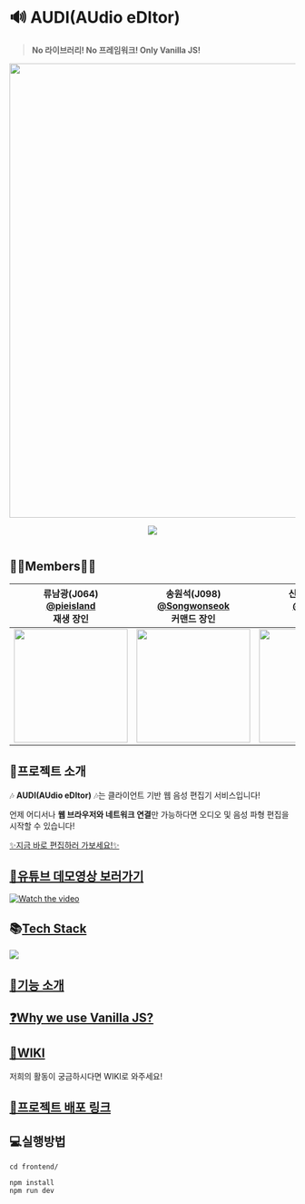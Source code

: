 # 🔊 AUDI(AUdio eDItor)
> **No 라이브러리! No 프레임워크! Only Vanilla JS!**

<div style="width:100%; display:flex; flex-direction: column; justify-content:center; align-items: center;">
  <img src="https://ifh.cc/g/jF1w7e.png" width=800/>
   <p align-"center">
    <img src="https://img.shields.io/badge/typescript-v4.0.2-blue?logo=typescript&logoColor=007ACC" />
   </p>
</div>

## 👩‍💻Members👨‍💻

|           류남광(J064)<br/>[@pieisland](https://github.com/pieisland)<br/>재생 장인          | 송원석(J098)<br/>[@Songwonseok](https://github.com/Songwonseok)<br/>커맨드 장인  | 신우진(J104)<br/> [@wooojini](https://github.com/wooojini)<br/>개발 장인  | 최정은(J206)<br/> [@Jeongeun-Choi](https://github.com/Jeongeun-Choi)<br/>페어프로그래밍 장인          |
| :----------------------------------------------------------: | :---------------------------------------------: | :-------------------------------------------------: | ----------------------------------------------------------- | 
| <img src="https://avatars2.githubusercontent.com/u/35261724?s=460&u=514bbf937b4638c75c39ea1c89b13f42241001da&v=4" width=200> | <img src="https://avatars3.githubusercontent.com/u/7006837?s=460&u=5b6e7c433169c0c7b4ca093bfd1dbae6dc998c0b&v=4" width=200>           | <img src="https://user-images.githubusercontent.com/32856129/99922657-0bf59700-2d75-11eb-94c0-50df40daffa0.jpg" width=200>          |<img src="https://avatars0.githubusercontent.com/u/55783203?s=460&u=20b5c88d7b77a6c81c1272e066ec34943daf0c92&v=4" width=200>  |

## 📢프로젝트 소개
🎶 **AUDI(AUdio eDItor)** 🎶는 클라이언트 기반 웹 음성 편집기 서비스입니다!

언제 어디서나 **웹 브라우저와 네트워크 연결**만 가능하다면 오디오 및 음성 파형 편집을 시작할 수 있습니다!

[✨지금 바로 편집하러 가보세요!✨](http://3.23.83.109)

## [🎥유튜브 데모영상 보러가기](https://www.youtube.com/watch?v=KJmMKFirbUs)
[![Watch the video](https://i.ytimg.com/an_webp/KJmMKFirbUs/mqdefault_6s.webp?du=3000&sqp=CLfzwv8F&rs=AOn4CLCOW3nnlV7lPJH-iXK4q6jF2uVO6A)](https://www.youtube.com/watch?v=KJmMKFirbUs&t=26s)

## 📚[Tech Stack](https://github.com/boostcamp-2020/Project14-A-Web-Audio-Editor/wiki/Tech-Stack)
![](https://ifh.cc/g/XhfrXP.jpg)

## [🎼기능 소개](https://www.notion.so/AUDI-52e167692e7944579ddedd90a66d0e53)
  
## [❓Why we use Vanilla JS?](https://github.com/boostcamp-2020/Project14-A-Web-Audio-Editor/wiki/Why-we-use-Vanilla-JS%3F)

## [🥝WIKI](https://github.com/boostcamp-2020/Project14-A-Web-Audio-Editor/wiki)
저희의 활동이 궁금하시다면 WIKI로 와주세요!

## [🚀프로젝트 배포 링크](https://audi-editor.herokuapp.com/)

## 💻실행방법
```
cd frontend/

npm install
npm run dev
```
